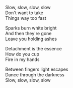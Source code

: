 <!--
title: Sparks
date: 9 December 2004
tags: poetry
-->

Slow, slow, slow, slow  
Don't want to take  
Things way too fast  

Sparks burn white bright  
And then they're gone  
Leave you holding ashes  

Detachment is the essence  
How do you cup  
Fire in my hands  

Between fingers light escapes  
Dance through the darkness  
Slow, slow, slow, slow  
